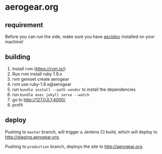 # aerogear.org

## requirement

Before you can run the side, make sure you have [asciidoc](http://www.methods.co.nz/asciidoc/) installed on your machine!

## building

1. Install rvm (https://rvm.io/)
1. Run rvm install ruby 1.9.x
1. rvm gemset create aerogear
1. rvm use ruby-1.9.x@aerogear
1. run `bundle install --path vendor` to install the dependencies
1. run `bundle exec jekyll serve --watch`
1. go to <http://127.0.0.1:4000/>
1. profit

## deploy

Pushing to `master` branch, will trigger a Jenkins CI build, which will deploy to <http://staging.aerogear.org>.

Pushing to `production` branch, deploys the site to <http://aerogear.org>.
